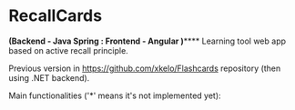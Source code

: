 # RecallCards
**(**Backend - Java Spring : Frontend - Angular** )****** Learning tool web app based on active recall principle.

Previous version in https://github.com/xkelo/Flashcards repository (then using .NET backend).

Main functionalities ('*' means it's not implemented yet):
